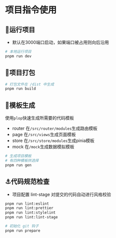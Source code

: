 # 项目指令使用

## 🚀运行项目

- 默认在3000端口启动，如果端口被占用则向后沿用

```bash
# 本地运行项目
pnpm run dev
```

## 🥂项目打包

```bash
# 打包文件在 /dist 中生成
pnpm run build
```

## 🐷模板生成

使用`plop`快速生成所需要的代码模板

- router 在`/src/router/modules`生成路由模板
- page 在`/src/views`生成页面模板
- store 在`/src/store/modules`生成pinia模板
- mock 在`/mock`生成数据模拟模板

```bash
# 生成项目模板
# 有四种模板供选择
pnpm run gen
```

## ⚓代码规范检查

- 项目配置 lint-stage 对提交的代码自动进行风格校验

```bash
pnpm run lint:eslint
pnpm run lint:prettier
pnpm run lint:stylelint
pnpm run lint:lint-stage

# 初始化 git 钩子
pnpm run prepare
```
